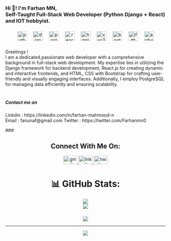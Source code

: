 <h3 align="left">Hi 👋! I'm Farhan MN, <br>Self-Taught Full-Stack Web Developer (Python Django + React) <br>and IOT hobbyist.</h3>

###

<div align="center">
  <img src="https://cdn.jsdelivr.net/gh/devicons/devicon/icons/python/python-original.svg" height="30" alt="python logo"  />
  <img width="12" />
  <img src="https://cdn.jsdelivr.net/gh/devicons/devicon/icons/django/django-plain.svg" height="30" alt="django logo"  />
  <img width="12" />
  <img src="https://cdn.jsdelivr.net/gh/devicons/devicon/icons/postgresql/postgresql-original.svg" height="30" alt="postgresql logo"  />
  <img width="12" />
  <img src="https://cdn.jsdelivr.net/gh/devicons/devicon/icons/react/react-original.svg" height="30" alt="react logo"  />
  <img width="12" />
  <img src="https://cdn.jsdelivr.net/gh/devicons/devicon/icons/html5/html5-original.svg" height="30" alt="html5 logo"  />
  <img width="12" />
  <img src="https://cdn.jsdelivr.net/gh/devicons/devicon/icons/css3/css3-original.svg" height="30" alt="css3 logo"  />
  <img width="12" />
  <img src="https://cdn.jsdelivr.net/gh/devicons/devicon/icons/bootstrap/bootstrap-original.svg" height="30" alt="bootstrap logo"  />
  <img width="12" />
  <img src="https://cdn.jsdelivr.net/gh/devicons/devicon/icons/ifttt/ifttt-original.svg" height="30" alt="ifttt logo"  />
  <img width="12" />
  <img src="https://cdn.jsdelivr.net/gh/devicons/devicon/icons/arduino/arduino-original.svg" height="30" alt="arduino logo"  />
</div>

###

<p align="left">Greetings ! <br> I am a dedicated,passionate web developer with a comprehensive background in full-stack web development. My expertise lies in utilizing the Django framework for backend development, React.js for creating dynamic and interactive frontends, and HTML, CSS with Bootstrap for crafting user-friendly and visually engaging interfaces. Additionally, I employ PostgreSQL for managing data efficiently and ensuring scalability.</p>

###

###
<h5><br>Contact me on </h5>
<p><span>Linkdin : https://linkedin.com/in/farhan-mahmood-n</span> </br> <span>Email : fanunaf@gmail.com</span> <span>Twitter : https://twitter.com/Farhanmn0</span></p>
###

<div align="center">
  <h2>Connect With Me On:</h2>

  <a href="fanunaf@gmail.com" target="_blank">
    <img src="https://raw.githubusercontent.com/maurodesouza/profile-readme-generator/master/src/assets/icons/social/gmail/default.svg" width="44" height="26" alt="gmail logo"  />
  </a>
  <a href="www.linkedin.com/in/farhan-mahmood-n" target="_blank">
    <img src="https://raw.githubusercontent.com/maurodesouza/profile-readme-generator/master/src/assets/icons/social/linkedin/default.svg" width="44" height="26" alt="linkedin logo"  />
  </a>
  <a href="@Farhanmn0" target="_blank">
    <img src="https://raw.githubusercontent.com/maurodesouza/profile-readme-generator/master/src/assets/icons/social/twitter/default.svg" width="44" height="26" alt="twitter logo"  />
  </a>

</div>
<p align="left"></p>
<p align="left"></p>
<p align="left"></p>
<div align="center">

</div>

###

<p align="left"></p>

<div align="center">

# 📊 GitHub Stats:
![](https://github-readme-streak-stats.herokuapp.com/?user=MrLionByte&theme=dark&hide_border=true)<br/>
![](https://github-readme-stats.vercel.app/api/top-langs/?username=MrLionByte&theme=dark&hide_border=true&include_all_commits=true&count_private=false&layout=compact)


###

![](https://quotes-github-readme.vercel.app/api?type=horizontal&theme=light)

---
[![](https://visitcount.itsvg.in/api?id=MrLionByte&icon=0&color=0)](https://visitcount.itsvg.in)

###
</div>
